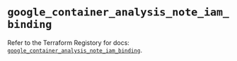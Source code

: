 # `google_container_analysis_note_iam_binding`

Refer to the Terraform Registory for docs: [`google_container_analysis_note_iam_binding`](https://registry.terraform.io/providers/hashicorp/google-beta/4.68.0/docs/resources/google_container_analysis_note_iam_binding).
